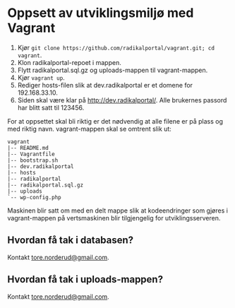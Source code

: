 # Oppsett av utviklingsmiljø med Vagrant

1. Kjør `git clone https://github.com/radikalportal/vagrant.git; cd vagrant`.
2. Klon radikalportal-repoet i mappen.
3. Flytt radikalportal.sql.gz og uploads-mappen til vagrant-mappen.
4. Kjør `vagrant up`.
5. Rediger hosts-filen slik at dev.radikalportal er et domene for 192.168.33.10.
6. Siden skal være klar på http://dev.radikalportal/. Alle brukernes passord har blitt satt til 123456.

For at oppsettet skal bli riktig er det nødvendig at alle filene er på plass og med riktig navn. vagrant-mappen skal se omtrent slik ut:

```
vagrant
|-- README.md
|-- Vagrantfile
|-- bootstrap.sh
|-- dev.radikalportal
|-- hosts
|-- radikalportal
|-- radikalportal.sql.gz
|-- uploads
`-- wp-config.php
```

Maskinen blir satt om med en delt mappe slik at kodeendringer som gjøres i vagrant-mappen på vertsmaskinen blir tilgjengelig for utviklingsserveren.

## Hvordan få tak i databasen?

Kontakt tore.norderud@gmail.com.

## Hvordan få tak i uploads-mappen?

Kontakt tore.norderud@gmail.com.
